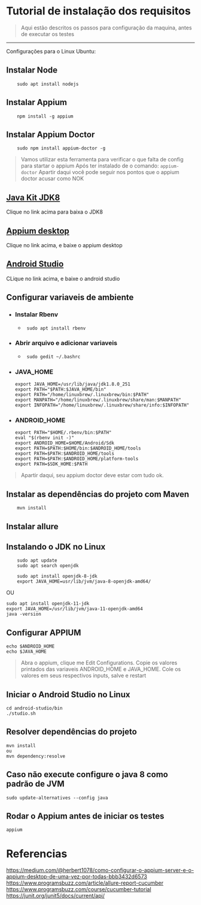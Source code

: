# Tutorial de instalação dos requisitos
> Aqui estão descritos os passos para configuração da maquina, antes de executar os testes
<hr>

Configurações para o Linux Ubuntu:

## Instalar Node
```
    sudo apt install nodejs
```

## Instalar Appium
```
    npm install -g appium
```

## Instalar Appium Doctor
```
    sudo npm install appium-doctor -g
```
> Vamos utilizar esta ferramenta para verificar o que falta de config para startar o appium
> Após ter instalado de o comando: ``appium-doctor``
> Apartir daqui você pode seguir nos pontos que o appium doctor acusar como NOK

## [Java Kit JDK8](https://www.oracle.com/br/java/technologies/javase/javase8-archive-downloads.html)
Clique no link acima para baixa o JDK8

## [Appium desktop](https://github.com/appium/appium-desktop/releases/tag/v1.21.0-1)
Clique no link acima, e baixe o appium desktop

## [Android Studio](https://developer.android.com/studio)
CLique no link acima, e baixe o android studio

## Configurar variaveis de ambiente
- ### Instalar Rbenv
  - ``` sudo apt install rbenv```

- ### Abrir arquivo e adicionar variaveis
    - ``` sudo gedit ~/.bashrc```

- ### JAVA_HOME
      export JAVA_HOME=/usr/lib/java/jdk1.8.0_251
      export PATH="$PATH:$JAVA_HOME/bin"
      export PATH="/home/linuxbrew/.linuxbrew/bin:$PATH"
      export MANPATH="/home/linuxbrew/.linuxbrew/share/man:$MANPATH"
      export INFOPATH="/home/linuxbrew/.linuxbrew/share/info:$INFOPATH"

- ### ANDROID_HOME
      export PATH="$HOME/.rbenv/bin:$PATH"
      eval "$(rbenv init -)"
      export ANDROID_HOME=$HOME/Android/Sdk
      export PATH=$PATH:$HOME/bin:$ANDROID_HOME/tools
      export PATH=$PATH:$ANDROID_HOME/tools
      export PATH=$PATH:$ANDROID_HOME/platform-tools
      export PATH=$SDK_HOME:$PATH

> Apartir daqui, seu appium doctor deve estar com tudo ok.

## Instalar as dependências do projeto com Maven
```
    mvn install
```

## Instalar allure

## Instalando o JDK no Linux
```
    sudo apt update
    sudo apt search openjdk

    sudo apt install openjdk-8-jdk
    export JAVA_HOME=usr/lib/jvm/java-8-openjdk-amd64/
```
OU
```
sudo apt install openjdk-11-jdk
export JAVA_HOME=/usr/lib/jvm/java-11-openjdk-amd64
java -version
```


## Configurar APPIUM
```
echo $ANDROID_HOME
echo $JAVA_HOME
```
>Abra o appium, clique me Edit Configurations. Copie os valores printados das variaveis ANDROID_HOME e JAVA_HOME.
>Cole os valores em seus respectivos inputs, salve e restart

## Iniciar o Android Studio no Linux
```
cd android-studio/bin
./studio.sh
```

## Resolver dependências do projeto
```
mvn install
ou 
mvn dependency:resolve
```

## Caso não execute configure o java 8 como padrão de JVM
```
sudo update-alternatives --config java
```

## Rodar o Appium antes de iniciar os testes
```
appium
```

# Referencias 
https://medium.com/@herbert1078/como-configurar-o-appium-server-e-o-appium-desktop-de-uma-vez-por-todas-bbb3432d6573
https://www.programsbuzz.com/article/allure-report-cucumber
https://www.programsbuzz.com/course/cucumber-tutorial
https://junit.org/junit5/docs/current/api/